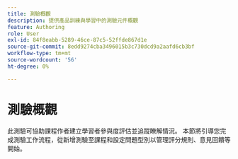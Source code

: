 ```yaml
---
title: 測驗概觀
description: 提供產品訓練與學習中的測驗元件概觀
feature: Authoring
role: User
exl-id: 84f8eabb-5289-46ce-87c5-52ffde867d1e
source-git-commit: 8edd9274cba3496015b3c730dcd9a2aafd6cb3bf
workflow-type: tm+mt
source-wordcount: '56'
ht-degree: 0%

---
```


# 測驗概觀

此測驗可協助課程作者建立學習者參與度評估並追蹤瞭解情況。 本節將引導您完成測驗工作流程，從新增測驗至課程和設定問題型別以管理評分規則、意見回饋等開始。
